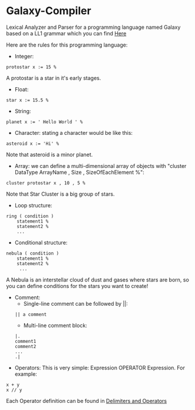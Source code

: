 
# Galaxy-Compiler
Lexical Analyzer and Parser for a programming language named Galaxy based on a LL1 grammar which you can find [Here](https://github.com/Pariasrz/Galaxy-Compiler/blob/main/Parsing%20Table%20(LL1%20Grammar).txt) 


Here are the rules for this programming language:
- Integer:
```
protostar x := 15 %
```
A protostar is a star in it's early stages.
- Float:

```
star x := 15.5 %
```

- String:

```
planet x := ' Hello World ' %
```
- Character: stating a character would be like this:

```
asteroid x := 'Hi' %
```
Note that asteroid is a minor planet.
- Array: we can define a multi-dimensional array of objects with "cluster DataType ArrayName , Size , SizeOfEachElement %":

```
cluster protostar x , 10 , 5 %
```
Note that Star Cluster is a big group of stars. 
- Loop structure:

```
ring ( condition )
	statement1 %
	statement2 %
	...
```
- Conditional structure:

```
nebula ( condition )
	statement1 %
	statement2 %
     ...
```
A Nebula is an interstellar cloud of dust and gases where stars are born, so you can define conditions for the stars you want to create!

- Comment:
	- Single-line comment can be followed by ||:
	```
	|| a comment
	```
	- Multi-line comment block:
	```
	|.
	comment1
	comment2
	...
	.|
	```
- Operators: This is very simple: Expression OPERATOR Expression. For example:
```
x + y 
x // y
```
Each Operator definition can be found in [Delimiters and Operators](https://github.com/Pariasrz/Galaxy-Compiler/blob/main/Reserved%20Words%2C%20Delimiters%20and%20Operators.txt)
